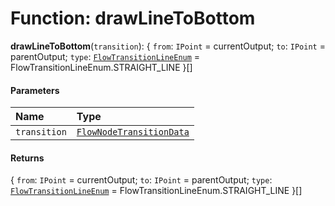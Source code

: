 # Function: drawLineToBottom

**drawLineToBottom**(`transition`): { `from`: `IPoint` = currentOutput; `to`: `IPoint` = parentOutput; `type`: [`FlowTransitionLineEnum`](/auto-docs/document/enums/FlowTransitionLineEnum.md) = FlowTransitionLineEnum.STRAIGHT\_LINE }\[]

#### Parameters

| Name | Type |
| :------ | :------ |
| `transition` | [`FlowNodeTransitionData`](/auto-docs/document/classes/FlowNodeTransitionData.md) |

#### Returns

{ `from`: `IPoint` = currentOutput; `to`: `IPoint` = parentOutput; `type`: [`FlowTransitionLineEnum`](/auto-docs/document/enums/FlowTransitionLineEnum.md) = FlowTransitionLineEnum.STRAIGHT\_LINE }\[]

